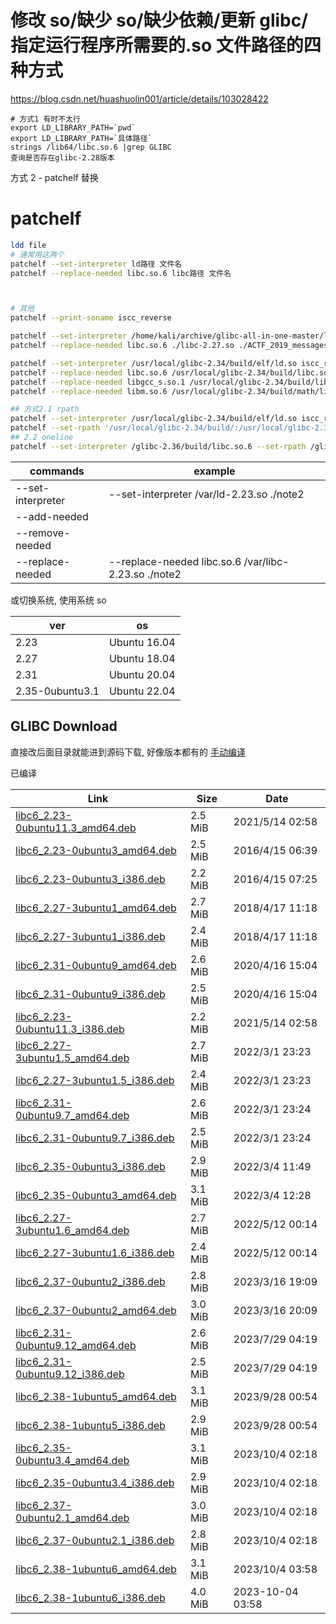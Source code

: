 # 修改 so/缺少 so/缺少依赖/更新 glibc/指定运行程序所需要的.so 文件路径的四种方式

https://blog.csdn.net/huashuolin001/article/details/103028422

```
# 方式1 有时不太行
export LD_LIBRARY_PATH=`pwd`
export LD_LIBRARY_PATH=`具体路径`
strings /lib64/libc.so.6 |grep GLIBC
查询是否存在glibc-2.28版本
```

方式 2 - patchelf 替换

# patchelf

```sh
ldd file
# 通常用这两个
patchelf --set-interpreter ld路径 文件名
patchelf --replace-needed libc.so.6 libc路径 文件名



# 其他
patchelf --print-soname iscc_reverse

patchelf --set-interpreter /home/kali/archive/glibc-all-in-one-master/libs/2.27-3ubuntu1_amd64/ld-linux-x86-64.so.2 ./ACTF_2019_message
patchelf --replace-needed libc.so.6 ./libc-2.27.so ./ACTF_2019_messages

patchelf --set-interpreter /usr/local/glibc-2.34/build/elf/ld.so iscc_reverse
patchelf --replace-needed libc.so.6 /usr/local/glibc-2.34/build/libc.so iscc_reverse
patchelf --replace-needed libgcc_s.so.1 /usr/local/glibc-2.34/build/libgcc_s.so.1 iscc_reverse
patchelf --replace-needed libm.so.6 /usr/local/glibc-2.34/build/math/libm.so.6 iscc_reverse

## 方式2.1 rpath
patchelf --set-interpreter /usr/local/glibc-2.34/build/elf/ld.so iscc_reverse
patchelf --set-rpath '/usr/local/glibc-2.34/build/:/usr/local/glibc-2.34/build/math/' iscc_reverse
## 2.2 oneline
patchelf --set-interpreter /glibc-2.36/build/libc.so.6 --set-rpath /glibc-2.36/build ./sa
```

| commands          | example                                              |
| ----------------- | ---------------------------------------------------- |
| --set-interpreter | --set-interpreter /var/ld-2.23.so ./note2            |
| --add-needed      |
| --remove-needed   |
| --replace-needed  | --replace-needed libc.so.6 /var/libc-2.23.so ./note2 |

或切换系统, 使用系统 so

| ver             | os           |
| --------------- | ------------ |
| 2.23            | Ubuntu 16.04 |
| 2.27            | Ubuntu 18.04 |
| 2.31            | Ubuntu 20.04 |
| 2.35-0ubuntu3.1 | Ubuntu 22.04 |

## GLIBC Download

直接改后面目录就能进到源码下载, 好像版本都有的
[手动编译](https://launchpad.net/ubuntu/+source/glibc/2.31-0ubuntu9.9)

已编译

| Link                                                                                                                              | Size    | Date             |
| --------------------------------------------------------------------------------------------------------------------------------- | ------- | ---------------- |
| [libc6_2.23-0ubuntu11.3_amd64.deb](https://mirror.tuna.tsinghua.edu.cn/ubuntu/pool/main/g/glibc/libc6_2.23-0ubuntu11.3_amd64.deb) | 2.5 MiB | 2021/5/14 02:58  |
| [libc6_2.23-0ubuntu3_amd64.deb](https://mirror.tuna.tsinghua.edu.cn/ubuntu/pool/main/g/glibc/libc6_2.23-0ubuntu3_amd64.deb)       | 2.5 MiB | 2016/4/15 06:39  |
| [libc6_2.23-0ubuntu3_i386.deb](https://mirror.tuna.tsinghua.edu.cn/ubuntu/pool/main/g/glibc/libc6_2.23-0ubuntu3_i386.deb)         | 2.2 MiB | 2016/4/15 07:25  |
| [libc6_2.27-3ubuntu1_amd64.deb](https://mirror.tuna.tsinghua.edu.cn/ubuntu/pool/main/g/glibc/libc6_2.27-3ubuntu1_amd64.deb)       | 2.7 MiB | 2018/4/17 11:18  |
| [libc6_2.27-3ubuntu1_i386.deb](https://mirror.tuna.tsinghua.edu.cn/ubuntu/pool/main/g/glibc/libc6_2.27-3ubuntu1_i386.deb)         | 2.4 MiB | 2018/4/17 11:18  |
| [libc6_2.31-0ubuntu9_amd64.deb](https://mirror.tuna.tsinghua.edu.cn/ubuntu/pool/main/g/glibc/libc6_2.31-0ubuntu9_amd64.deb)       | 2.6 MiB | 2020/4/16 15:04  |
| [libc6_2.31-0ubuntu9_i386.deb](https://mirror.tuna.tsinghua.edu.cn/ubuntu/pool/main/g/glibc/libc6_2.31-0ubuntu9_i386.deb)         | 2.5 MiB | 2020/4/16 15:04  |
| [libc6_2.23-0ubuntu11.3_i386.deb](https://mirror.tuna.tsinghua.edu.cn/ubuntu/pool/main/g/glibc/libc6_2.23-0ubuntu11.3_i386.deb)   | 2.2 MiB | 2021/5/14 02:58  |
| [libc6_2.27-3ubuntu1.5_amd64.deb](https://mirror.tuna.tsinghua.edu.cn/ubuntu/pool/main/g/glibc/libc6_2.27-3ubuntu1.5_amd64.deb)   | 2.7 MiB | 2022/3/1 23:23   |
| [libc6_2.27-3ubuntu1.5_i386.deb](https://mirror.tuna.tsinghua.edu.cn/ubuntu/pool/main/g/glibc/libc6_2.27-3ubuntu1.5_i386.deb)     | 2.4 MiB | 2022/3/1 23:23   |
| [libc6_2.31-0ubuntu9.7_amd64.deb](https://mirror.tuna.tsinghua.edu.cn/ubuntu/pool/main/g/glibc/libc6_2.31-0ubuntu9.7_amd64.deb)   | 2.6 MiB | 2022/3/1 23:24   |
| [libc6_2.31-0ubuntu9.7_i386.deb](https://mirror.tuna.tsinghua.edu.cn/ubuntu/pool/main/g/glibc/libc6_2.31-0ubuntu9.7_i386.deb)     | 2.5 MiB | 2022/3/1 23:24   |
| [libc6_2.35-0ubuntu3_i386.deb](https://mirror.tuna.tsinghua.edu.cn/ubuntu/pool/main/g/glibc/libc6_2.35-0ubuntu3_i386.deb)         | 2.9 MiB | 2022/3/4 11:49   |
| [libc6_2.35-0ubuntu3_amd64.deb](https://mirror.tuna.tsinghua.edu.cn/ubuntu/pool/main/g/glibc/libc6_2.35-0ubuntu3_amd64.deb)       | 3.1 MiB | 2022/3/4 12:28   |
| [libc6_2.27-3ubuntu1.6_amd64.deb](https://mirror.tuna.tsinghua.edu.cn/ubuntu/pool/main/g/glibc/libc6_2.27-3ubuntu1.6_amd64.deb)   | 2.7 MiB | 2022/5/12 00:14  |
| [libc6_2.27-3ubuntu1.6_i386.deb](https://mirror.tuna.tsinghua.edu.cn/ubuntu/pool/main/g/glibc/libc6_2.27-3ubuntu1.6_i386.deb)     | 2.4 MiB | 2022/5/12 00:14  |
| [libc6_2.37-0ubuntu2_i386.deb](https://mirror.tuna.tsinghua.edu.cn/ubuntu/pool/main/g/glibc/libc6_2.37-0ubuntu2_i386.deb)         | 2.8 MiB | 2023/3/16 19:09  |
| [libc6_2.37-0ubuntu2_amd64.deb](https://mirror.tuna.tsinghua.edu.cn/ubuntu/pool/main/g/glibc/libc6_2.37-0ubuntu2_amd64.deb)       | 3.0 MiB | 2023/3/16 20:09  |
| [libc6_2.31-0ubuntu9.12_amd64.deb](https://mirror.tuna.tsinghua.edu.cn/ubuntu/pool/main/g/glibc/libc6_2.31-0ubuntu9.12_amd64.deb) | 2.6 MiB | 2023/7/29 04:19  |
| [libc6_2.31-0ubuntu9.12_i386.deb](https://mirror.tuna.tsinghua.edu.cn/ubuntu/pool/main/g/glibc/libc6_2.31-0ubuntu9.12_i386.deb)   | 2.5 MiB | 2023/7/29 04:19  |
| [libc6_2.38-1ubuntu5_amd64.deb](https://mirror.tuna.tsinghua.edu.cn/ubuntu/pool/main/g/glibc/libc6_2.38-1ubuntu5_amd64.deb)       | 3.1 MiB | 2023/9/28 00:54  |
| [libc6_2.38-1ubuntu5_i386.deb](https://mirror.tuna.tsinghua.edu.cn/ubuntu/pool/main/g/glibc/libc6_2.38-1ubuntu5_i386.deb)         | 2.9 MiB | 2023/9/28 00:54  |
| [libc6_2.35-0ubuntu3.4_amd64.deb](https://mirror.tuna.tsinghua.edu.cn/ubuntu/pool/main/g/glibc/libc6_2.35-0ubuntu3.4_amd64.deb)   | 3.1 MiB | 2023/10/4 02:18  |
| [libc6_2.35-0ubuntu3.4_i386.deb](https://mirror.tuna.tsinghua.edu.cn/ubuntu/pool/main/g/glibc/libc6_2.35-0ubuntu3.4_i386.deb)     | 2.9 MiB | 2023/10/4 02:18  |
| [libc6_2.37-0ubuntu2.1_amd64.deb](https://mirror.tuna.tsinghua.edu.cn/ubuntu/pool/main/g/glibc/libc6_2.37-0ubuntu2.1_amd64.deb)   | 3.0 MiB | 2023/10/4 02:18  |
| [libc6_2.37-0ubuntu2.1_i386.deb](https://mirror.tuna.tsinghua.edu.cn/ubuntu/pool/main/g/glibc/libc6_2.37-0ubuntu2.1_i386.deb)     | 2.8 MiB | 2023/10/4 02:18  |
| [libc6_2.38-1ubuntu6_amd64.deb](https://mirror.tuna.tsinghua.edu.cn/ubuntu/pool/main/g/glibc/libc6_2.38-1ubuntu6_amd64.deb)       | 3.1 MiB | 2023/10/4 03:58  |
| [libc6_2.38-1ubuntu6_i386.deb](https://mirror.tuna.tsinghua.edu.cn/ubuntu/pool/main/g/glibc/libc6_2.38-1ubuntu6_i386.deb)         | 4.0 MiB | 2023-10-04 03:58 |
